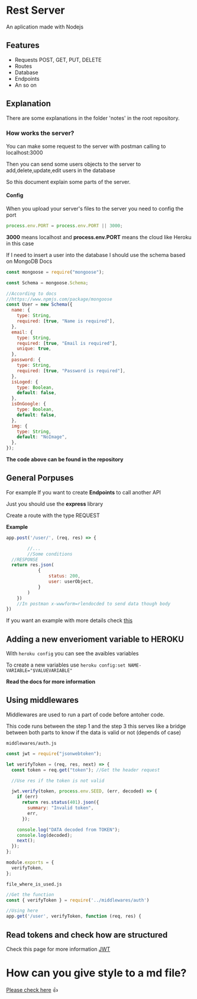 # Rest Server

An aplication made with Nodejs

## Features

- Requests POST, GET, PUT, DELETE
- Routes
- Database
- Endpoints
- An so on

## Explanation

There are some explanations in the folder 'notes' in the root repository.

### How works the server?

You can make some request to the server with postman calling to localhost:3000

Then you can send some users objects to the server to add,delete,update,edit users in the database

So this document explain some parts of the server.

#### Config

When you upload your server's files to the server you need to config the port

```javascript
process.env.PORT = process.env.PORT || 3000;
```

**3000** means localhost and **process.env.PORT** means the cloud like Heroku in this case

If I need to insert a user into the database I should use the schema based on MongoDB Docs

```javascript
const mongoose = require("mongoose");

const Schema = mongoose.Schema;

//According to docs
//https://www.npmjs.com/package/mongoose
const User = new Schema({
  name: {
    type: String,
    required: [true, "Name is required"],
  },
  email: {
    type: String,
    required: [true, "Email is required"],
    unique: true,
  },
  password: {
    type: String,
    required: [true, "Password is required"],
  },
  isLoged: {
    type: Boolean,
    default: false,
  },
  isOnGoogle: {
    type: Boolean,
    default: false,
  },
  img: {
    type: String,
    default: "NoImage",
  },
});
```

**The code above can be found in the repository**

## General Porpuses

For example If you want to create **Endpoints** to call another API

Just you should use the **express** library

Create a route with the type REQUEST

**Example**

```javascript
app.post('/user/', (req, res) => {

        //...
        //Some conditions
  //RESPONSE
  return res.json(
            {
                status: 200,
                user: userObject,
            }
        )
    })
    //In postman x-wwwform=rlendocded to send data though body
})
```

If you want an example with more details check [this](https://github.com/DevKhalydIOS/cisa-server)

## Adding a new enverioment variable to HEROKU

With `heroku config` you can see the avaibles variables

To create a new variables use `heroku config:set NAME-VARIABLE="$VALUEVARIABLE"`

**Read the docs for more information**

## Using middlewares

Middlewares are used to run a part of code before antoher code.

This code runs between the step 1 and the step 3 this serves like a bridge between both parts to know if
the data is valid or not (depends of case)

`middlewares/auth.js`

```javascript
const jwt = require("jsonwebtoken");

let verifyToken = (req, res, next) => {
  const token = req.get("token"); //Get the header request

  //Use res if the token is not valid

  jwt.verify(token, process.env.SEED, (err, decoded) => {
    if (err)
      return res.status(401).json({
        summary: "Invalid token",
        err,
      });

    console.log("DATA decoded from TOKEN");
    console.log(decoded);
    next();
  });
};

module.exports = {
  verifyToken,
};
```

`file_where_is_used.js`

```javascript
//Get the function
const { verifyToken } = require('../middlewares/auth')

//Using here
app.get('/user', verifyToken, function (req, res) {

```

## Read tokens and check how are structured

Check this page for more information [JWT](https://jwt.io/)

# How can you give style to a md file?

[Please check here](https://help.github.com/en/github/writing-on-github/basic-writing-and-formatting-syntax) :thumbsup:
